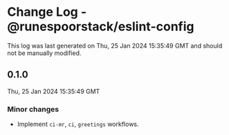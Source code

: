 # Change Log - @runespoorstack/eslint-config

This log was last generated on Thu, 25 Jan 2024 15:35:49 GMT and should not be manually modified.

## 0.1.0
Thu, 25 Jan 2024 15:35:49 GMT

### Minor changes

- Implement `ci-mr`, `ci`, `greetings` workflows.


